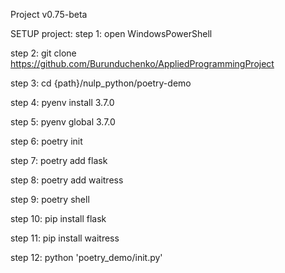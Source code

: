 Project v0.75-beta

SETUP project: step 1: open WindowsPowerShell

step 2: git clone https://github.com/Burunduchenko/AppliedProgrammingProject

step 3: cd {path}/nulp_python/poetry-demo

step 4: pyenv install 3.7.0

step 5: pyenv global 3.7.0

step 6: poetry init

step 7: poetry add flask

step 8: poetry add waitress

step 9: poetry shell

step 10: pip install flask

step 11: pip install waitress

step 12: python 'poetry_demo/init.py'
